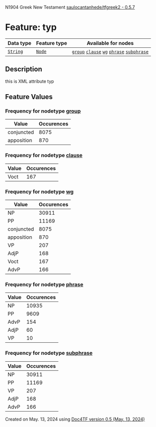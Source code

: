 N1904 Greek New Testament <a href="https://github.com/saulocantanhede/tfgreek2">saulocantanhede/tfgreek2 - 0.5.7</a>
# Feature: typ
Data type|Feature type|Available for nodes
---|---|---
[`String`](featuresbydatatype.md#string)|[`Node`](featuresbytype.md#node)| [`group`](featuresbynodetype.md#group)  [`clause`](featuresbynodetype.md#clause)  [`wg`](featuresbynodetype.md#wg)  [`phrase`](featuresbynodetype.md#phrase)  [`subphrase`](featuresbynodetype.md#subphrase) 
## Description
this is XML attribute typ
## Feature Values
### Frequency for nodetype [group](featuresbynodetype.md#group)
Value|Occurences
---|---
conjuncted|8075
apposition|870
### Frequency for nodetype [clause](featuresbynodetype.md#clause)
Value|Occurences
---|---
Voct|167
### Frequency for nodetype [wg](featuresbynodetype.md#wg)
Value|Occurences
---|---
NP|30911
PP|11169
conjuncted|8075
apposition|870
VP|207
AdjP|168
Voct|167
AdvP|166
### Frequency for nodetype [phrase](featuresbynodetype.md#phrase)
Value|Occurences
---|---
NP|10935
PP|9609
AdvP|154
AdjP|60
VP|10
### Frequency for nodetype [subphrase](featuresbynodetype.md#subphrase)
Value|Occurences
---|---
NP|30911
PP|11169
VP|207
AdjP|168
AdvP|166
 

Created on May. 13, 2024 using [Doc4TF version 0.5 (May. 13, 2024)](https://github.com/tonyjurg/Doc4TF/blob/main/CreateFeatureDoc.ipynb) 